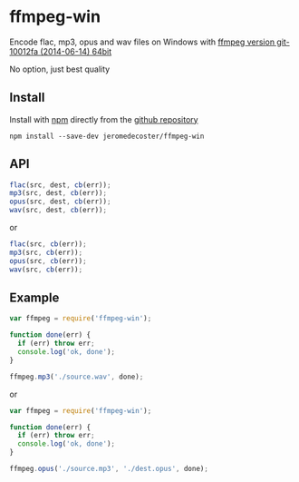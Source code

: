# ffmpeg-win

Encode flac, mp3, opus and wav files on Windows with <a href="http://ffmpeg.zeranoe.com/builds/" target="_blank">ffmpeg version git-10012fa (2014-06-14) 64bit</a>

No option, just best quality

## Install

Install with <a href="http://nodejs.org/" target="_blank">npm</a> directly from the <a href="https://github.com/jeromedecoster/ffmpeg-win" target="_blank">github repository</a>

```
npm install --save-dev jeromedecoster/ffmpeg-win
```

## API

```js
flac(src, dest, cb(err));
mp3(src, dest, cb(err));
opus(src, dest, cb(err));
wav(src, dest, cb(err));
```

or

```js
flac(src, cb(err));
mp3(src, cb(err));
opus(src, cb(err));
wav(src, cb(err));
```

## Example

```js
var ffmpeg = require('ffmpeg-win');

function done(err) {
  if (err) throw err;
  console.log('ok, done');
}

ffmpeg.mp3('./source.wav', done);
```

or

```js
var ffmpeg = require('ffmpeg-win');

function done(err) {
  if (err) throw err;
  console.log('ok, done');
}

ffmpeg.opus('./source.mp3', './dest.opus', done);
```
